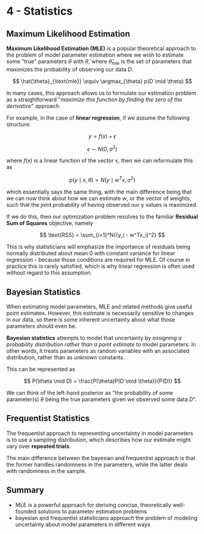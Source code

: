 # 4 - Statistics

## Maximum Likelihood Estimation

**Maximum Likelihood Estimation (MLE)** is a popular theoretical approach to the problem of model parameter estimation where we wish to estimate some "true" parameters $\theta$ with $\hat{\theta}$, where $\hat{\theta}_{\text{mle}}$ is the set of parameters that maximizes the probability of observing our data $D$.

$$
\hat{\theta}_{\text{mle}} \equiv \argmax_{\theta} p(D \mid \theta)
$$

In many cases, this approach allows us to formulate our estimation problem as a straightforward "*maximize this function by finding the zero of the derivative*" approach.

For example, in the case of **linear regression**, if we assume the following structure:

$$
y = f(x) + \epsilon
$$

$$
\epsilon \sim N(0, \sigma^2)
$$

where $f(x)$ is a linear function of the vector x, then we can reformulate this as

$$
p(y \mid x, \theta) = N(y \mid w^Tx, \sigma^2) 
$$

which essentially says the same thing, with the main difference being that we can now think about how we can estimate $w$, or the vector of weights, such that the joint probability of having observed our y values is maximized. 

If we do this, then our optimization problem resolves to the familiar **Residual Sum of Squares** objective, namely 

$$
\text{RSS} = \sum_{i=1}^N{(y_i - w^Tx_i)^2}
$$

This is why statisticians will emphasize the importance of residuals being normally distributed about mean 0 with constant variance for linear regression - because those conditions are required for MLE. Of course in practice this is rarely satisfied, which is why linear regression is often used without regard to this assumption.

## Bayesian Statistics

When estimating model parameters, MLE and related methods give useful point estimates. However, this estimate is necessarily sensitive to changes in our data, so there is some inherent uncertainty about what those parameters should even be.

**Bayesian statistics** attempts to model that uncertainty by *assigning a probability distribution rather than a point estimate* to model parameters. In other words, it treats parameters as random variables with an associated distribution, rather than as unknown constants. 

This can be represented as 

$$
P(\theta \mid D) = \frac{P(\theta)P(D \mid \theta)}{P(D)}
$$

We can think of the left-hand posterior as "the probability of some parameter(s) $\theta$ being the true parameters given we observed some data $D$". 

## Frequentist Statistics

The frequentist approach to representing uncertainty in model parameters is to use a sampling distribution, which describes how our estimate might vary over **repeated trials**. 

The main difference between the bayesian and frequentist approach is that the former handles randomness in the parameters, while the latter deals with randomness in the sample.

## Summary
- MLE is a powerful approach for deriving concise, theoretically well-founded solutions to parameter estimation problems
- bayesian and frequentist statisticians approach the problem of modeling uncertainty about model parameters in different ways

